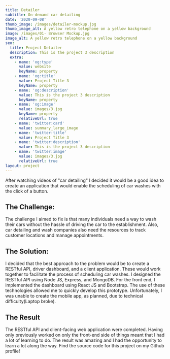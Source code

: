 ```yaml
---
title: Detailer
subtitle: On-demand car detailing
date: '2020-09-08'
thumb_image: /images/detailer-mockup.jpg
thumb_image_alt: A yellow retro telephone on a yellow background
image: /images/01- Browser Mockup.jpg
image_alt: A yellow retro telephone on a yellow background
seo:
  title: Project Detailer
  description: This is the project 3 description
  extra:
    - name: 'og:type'
      value: website
      keyName: property
    - name: 'og:title'
      value: Project Title 3
      keyName: property
    - name: 'og:description'
      value: This is the project 3 description
      keyName: property
    - name: 'og:image'
      value: images/3.jpg
      keyName: property
      relativeUrl: true
    - name: 'twitter:card'
      value: summary_large_image
    - name: 'twitter:title'
      value: Project Title 3
    - name: 'twitter:description'
      value: This is the project 3 description
    - name: 'twitter:image'
      value: images/3.jpg
      relativeUrl: true
layout: project
---
```

After watching videos of "car detailing" I decided it would be a good idea to create an application that would enable the scheduling of car washes with the click of a button.

## The Challenge:

The challenge I aimed to fix is that many individuals need a way to wash their cars without the hassle of driving the car to the establishment. Also, car detailing and wash companies also need the resources to track customer locations and manage appointments.

## The Solution:

I decided that the best approach to the problem would be to create a RESTful API, driver dashboard, and a client application. These would work together to facilitate the process of scheduling car washes. I designed the RESTful API using Node JS, Express, and MongoDB. For the front end, I implemented the dashboard using React JS and Bootstrap. The use of these technologies allowed me to quickly develop this prototype. Unfortunately, I was unable to create the mobile app, as planned, due to technical difficulty(Laptop broke). 


## The Result

The RESTful API and client-facing web application were completed. Having only previously worked on only the front-end side of things meant that I had a lot of learning to do. The result was amazing and I had the opportunity to learn a lot along the way. Find the source code for this project on my Github profile!




